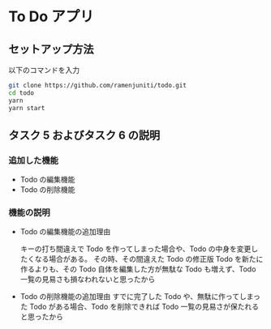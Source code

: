 # To Do アプリ

## セットアップ方法

以下のコマンドを入力

```bash
git clone https://github.com/ramenjuniti/todo.git
cd todo
yarn
yarn start
```

## タスク 5 およびタスク 6 の説明

### 追加した機能

- Todo の編集機能
- Todo の削除機能

### 機能の説明

- Todo の編集機能の追加理由

  キーの打ち間違えで Todo を作ってしまった場合や、Todo の中身を変更したくなる場合がある。
  その時、その間違えた Todo の修正版 Todo を新たに作るよりも、その Todo 自体を編集した方が無駄な Todo も増えず、Todo 一覧の見易さも損なわれないと思ったから

- Todo の削除機能の追加理由
  すでに完了した Todo や、無駄に作ってしまった Todo がある場合、Todo を削除できれば Todo 一覧の見易さが保たれると思ったから

